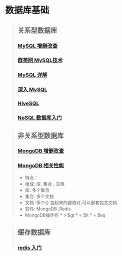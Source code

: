 # 数据库基础

>## 关系型数据库
>### [MySQL 增删改查](/database_knowlege/mysqllearn.md)
> ### [群英网 MySQL技术](https://www.qycn.com/xzx/2/4.html)
>### [MySQL 详解](/python_knowlege/Python-100-Days-master/Day36-40/37.SQL详解.md) 
>### [深入 MySQL](/python_knowlege/Python-100-Days-master/Day36-40/38.深入MySQL.md)
>### [HiveSQL](/python_knowlege/Python-100-Days-master/Day36-40/40.大数据平台和HiveSQL.md) 
>### [NoSQL 数据库入门](/python_knowlege/Python-100-Days-master/Day36-40/NoSQL数据库入门.md)

>## 非关系型数据库
>### [MongoDB 增删改查](/database_knowlege/mangodb.md)
>### [MongoDB 相关性能](https://my.oschina.net/u/4087916)
> 
>* 特点：
>  * 组成: 库, 集合 , 文档
>  * 库: 多个集合
>  * 集合: 多个文档
>  * 文档 :多个{} 包起来的键值对,可以嵌套包含文档
>  * 软件: MongoDB ,Redis
>  * MongoDB操作符
>        *     >   $gt
>        *     <   $lt
>        *     =   $eq

> ## 缓存数据库
> ### [redis 入门](redis_knowlege.md)




